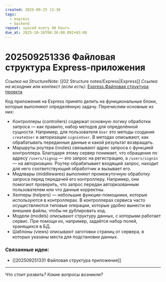 ```yaml
---
created: 2025-09-25 13:36
tags:
  - express
  - backend
repeat: spaced every 48 hours
due_at: 2025-10-26T08:36:08.892+03:00
---
```

# 202509251336 Файловая структура Express-приложения

*Ссылка на StructureNote:* [[02 Structure notes/Express|Express]]
*Ссылка на исходник или контекст (если есть):* [Express.Файловая структура проекта](https://practicum.yandex.ru/learn/backend-nodejs/courses/16b47298-e20d-4fde-9619-1ab305039a00/sprints/564238/topics/1839b729-54bc-4e2b-92a4-271a0d268cb8/lessons/340ddc4a-2686-4ca8-ac94-060ad64fbbde/)

Код приложения на Express принято делить на функциональные блоки, которые выполняют определённую задачу. Перечислим основные из них:

- Контроллеры (controllers) содержат основную логику обработки запроса — как правило, набор методов для определённой сущности. Например, для пользователя `User` это методы создания `createUser` и авторизации `signinUser`. В методах описывают, как обрабатывать переданные данные и какой результат возвращать.
- Маршруты роутера (routes) связывают адрес запроса с функцией контроллера. Благодаря этому сервер понимает, что обращение по адресу `/users/signup` — это запрос на регистрацию, а `/users/signin` — на авторизацию. Роутер обрабатывает входящий запрос, находит для него соответствующий обработчик и вызывает его.
- Мидлвары (middlewares) выполняют промежуточную обработку запроса перед передачей его контроллеру. Например, они помогают проверить, что запрос передан авторизованным пользователем или что данные корректны.
- Хелперы (helpers) — небольшие функции-помощники, которые используются в контроллерах. В контроллерах сервиса часто осуществляются типовые операции, которые удобно вынести во внешние файлы, чтобы не дублировать код.
- Модели (models) описывают структуру данных, с которыми работает сервис. При помощи их, например, задаётся набор полей, хранящихся в БД.
- Шаблоны (views) описывают заготовки страниц от сервера, в которых указаны места для подстановки данных.

### Связанные идеи:

* [[202509251331 Файловая структура приложения]]

---

*Что стоит развить? Какие вопросы возникли?*
